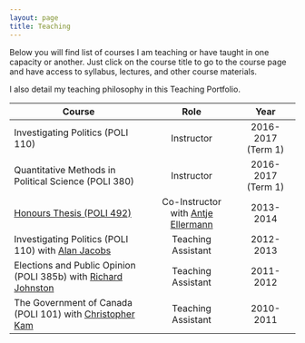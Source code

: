 ```yaml
---
layout: page
title: Teaching
---
```


Below you will find list of courses I am teaching or have taught in one capacity or another. Just click on the course title to go to the course page and have access to syllabus, lectures, and other course materials.

I also detail my teaching philosophy in this Teaching Portfolio.

| Course        | Role          | Year  |
| ------------- |:-------------:|:-----:|
| Investigating Politics  (POLI 110)| Instructor | 2016-2017 (Term 1) |
| Quantitative Methods in Political Science (POLI 380)| Instructor | 2016-2017 (Term 1) |
| <a href="{{ site.baseurl }}/POLI492/" class="external">Honours Thesis (POLI 492)</a> | Co-Instructor with <a href="http://www.politics.ubc.ca/about-us/faculty-members/bfont-color-blue-full-time-facultyfontb/antje-ellermann.html" class="external">Antje Ellermann</a> | 2013-2014| 
|Investigating Politics (POLI 110) with <a href="http://www.politics.ubc.ca/about-us/faculty-members/bfont-color-blue-full-time-facultyfontb/alan-jacobs.html" class="external">Alan Jacobs</a> | Teaching Assistant|2012-2013|
|Elections and Public Opinion (POLI 385b) with <a href="http://www.politics.ubc.ca/about-us/faculty-members/bfont-color-blue-full-time-facultyfontb/richard-johnston.html" class="external">Richard Johnston</a> | Teaching Assistant|2011-2012|
|The Government of Canada (POLI 101) with <a href="http://www.politics.ubc.ca/about-us/faculty-members/bfont-color-blue-full-time-facultyfontb/christopher-kam.html" class="external">Christopher Kam</a> | Teaching Assistant|2010-2011|
